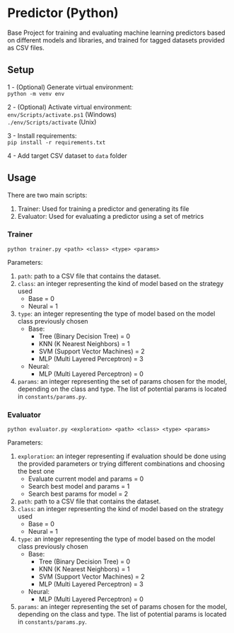 # Predictor (Python)
Base Project for training and evaluating machine learning predictors based on different models and libraries, and trained for tagged datasets provided as CSV files.

## Setup
1 - (Optional) Generate virtual environment: <br>
`python -m venv env` <br>

2 - (Optional) Activate virtual environment: <br>
`env/Scripts/activate.ps1` (Windows)<br>
`./env/Scripts/activate` (Unix)<br>

3 - Install requirements: <br>
`pip install -r requirements.txt` <br>

4 - Add target CSV dataset to `data` folder

## Usage
There are two main scripts:
1. Trainer: Used for training a predictor and generating its file
2. Evaluator: Used for evaluating a predictor using a set of metrics

### Trainer
`python trainer.py <path> <class> <type> <params>` <br>

Parameters:
1. `path`: path to a CSV file that contains the dataset.
2. `class`: an integer representing the kind of model based on the strategy used
    - Base = 0
    - Neural = 1
3. `type`: an integer representing the type of model based on the model class previously chosen
    - Base:
        - Tree (Binary Decision Tree) = 0
        - KNN (K Nearest Neighbors) = 1
        - SVM (Support Vector Machines) = 2
        - MLP (Multi Layered Perceptron) = 3
    - Neural:
        - MLP (Multi Layered Perceptron) = 0
4. `params`: an integer representing the set of params chosen for the model, depending on the class and type. The list of potential params is located in `constants/params.py`.

### Evaluator
`python evaluator.py <exploration> <path> <class> <type> <params>` <br>

 Parameters:
1. `exploration`: an integer representing if evaluation should be done using the provided parameters or trying different combinations and choosing the best one
    - Evaluate current model and params = 0
    - Search best model and params = 1
    - Search best params for model = 2
2. `path`: path to a CSV file that contains the dataset.
3. `class`: an integer representing the kind of model based on the strategy used
    - Base = 0
    - Neural = 1
4. `type`: an integer representing the type of model based on the model class previously chosen
    - Base:
        - Tree (Binary Decision Tree) = 0
        - KNN (K Nearest Neighbors) = 1
        - SVM (Support Vector Machines) = 2
        - MLP (Multi Layered Perceptron) = 3
    - Neural:
        - MLP (Multi Layered Perceptron) = 0
5. `params`: an integer representing the set of params chosen for the model, depending on the class and type. The list of potential params is located in `constants/params.py`.
